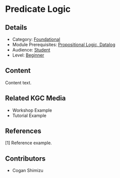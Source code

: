 # Predicate Logic
## Details
* Category: [Foundational](../categories/Foundational.md)
* Module Prerequisites: [Propositional Logic, Datalog](../modules/Propositional_Logic,_Datalog.md)
* Audience: [Student](../audiences/Student.md)
* Level: [Beginner](../levels/Beginner.md)

## Content
Content text.

## Related KGC Media
* Workshop Example
* Tutorial Example

## References
[1] Reference example.

## Contributors
* Cogan Shimizu
